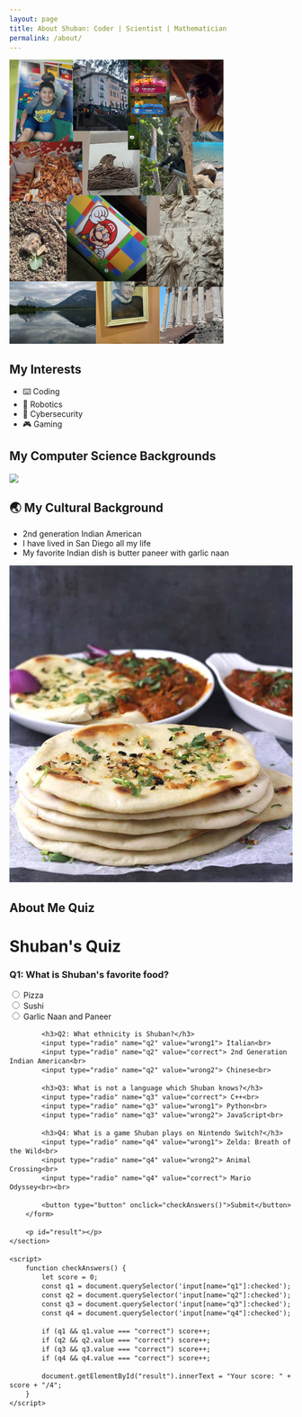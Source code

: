 ```yaml
---
layout: page
title: About Shuban: Coder | Scientist | Mathematician
permalink: /about/
---
```


![about-gallery](image-2.png)

## My Interests

- ⌨️ Coding
- 🤖 Robotics
- 🔐 Cybersecurity
- 🎮 Gaming

## My Computer Science Backgrounds

<img align="center" src="https://go-skill-icons.vercel.app/api/icons?i=py,go,c,rust,java,docker,nginx,vscode,goland,androidstudio,bash,linux,aws,pytorch,tensorflow" />

## 🌏 My Cultural Background

- 2nd generation Indian American
- I have lived in San Diego all my life
- My favorite Indian dish is butter paneer with garlic naan

![naan-paneer](image-3.png)

## About Me Quiz

<head>
    <meta charset="UTF-8">
    <meta name="viewport" content="width=device-width, initial-scale=1.0">
    <title>Shuban's Quiz</title>
</head>
<body>
    <h1>Shuban's Quiz</h1>
    <section>
        <form id="quizForm">
            <h3>Q1: What is Shuban's favorite food?</h3>
            <input type="radio" name="q1" value="wrong1"> Pizza<br>
            <input type="radio" name="q1" value="wrong2"> Sushi<br>
            <input type="radio" name="q1" value="correct"> Garlic Naan and Paneer<br>

            <h3>Q2: What ethnicity is Shuban?</h3>
            <input type="radio" name="q2" value="wrong1"> Italian<br>
            <input type="radio" name="q2" value="correct"> 2nd Generation Indian American<br>
            <input type="radio" name="q2" value="wrong2"> Chinese<br>

            <h3>Q3: What is not a language which Shuban knows?</h3>
            <input type="radio" name="q3" value="correct"> C++<br>
            <input type="radio" name="q3" value="wrong1"> Python<br>
            <input type="radio" name="q3" value="wrong2"> JavaScript<br>

            <h3>Q4: What is a game Shuban plays on Nintendo Switch?</h3>
            <input type="radio" name="q4" value="wrong1"> Zelda: Breath of the Wild<br>
            <input type="radio" name="q4" value="wrong2"> Animal Crossing<br>
            <input type="radio" name="q4" value="correct"> Mario Odyssey<br><br>

            <button type="button" onclick="checkAnswers()">Submit</button>
        </form>

        <p id="result"></p>
    </section>

    <script>
        function checkAnswers() {
            let score = 0;
            const q1 = document.querySelector('input[name="q1"]:checked');
            const q2 = document.querySelector('input[name="q2"]:checked');
            const q3 = document.querySelector('input[name="q3"]:checked');
            const q4 = document.querySelector('input[name="q4"]:checked');

            if (q1 && q1.value === "correct") score++;
            if (q2 && q2.value === "correct") score++;
            if (q3 && q3.value === "correct") score++;
            if (q4 && q4.value === "correct") score++;

            document.getElementById("result").innerText = "Your score: " + score + "/4";
        }
    </script>
</body>
</html>